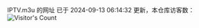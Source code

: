 IPTV.m3u 的网址 已于 2024-09-13 06:14:32 更新，本仓库访客数：![Visitor's Count](https://profile-counter.glitch.me/hero1898_tv/count.svg)
